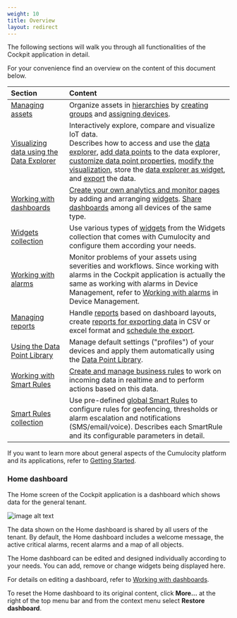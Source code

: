 ```yaml
---
weight: 10
title: Overview
layout: redirect
---
```


The following sections will walk you through all functionalities of the Cockpit application in detail.

For your convenience find an overview on the content of this document below.

|Section|Content|
|:---|:---|
|[Managing assets](#managing-assets)|Organize assets in [hierarchies](#hierarchies) by [creating groups](#creating-groups) and [assigning devices](#assigning-devices).
|[Visualizing data using the Data Explorer](#data-explorer)|Interactively explore, compare and visualize IoT data. <br> Describes how to access and use the [data explorer](#data-explorer), [add data points](#add-data-points) to the data explorer, [customize data point properties](#customize-data-points), [modify the visualization](#change-visualization), store the [data explorer as widget](#create-widget), and [export](#export-data) the data. 
|[Working with dashboards](#dashboards)|[Create your own analytics and monitor pages](#creating-dashboards) by adding and arranging [widgets](#adding-widgets). [Share dashboards](#sharing-dashboards) among all devices of the same type. 
|[Widgets collection](#widgets)|Use various types of [widgets](#widgets) from the Widgets collection that comes with Cumulocity and configure them according your needs.
|[Working with alarms](/guides/users-guide/device-management/#alarm-monitoring)|Monitor problems of your assets using severities and workflows. Since working with alarms in the Cockpit application is actually the same as working with alarms in Device Management, refer to [Working with alarms](/guides/users-guide/device-management/#alarm-monitoring) in Device Management. 
|[Managing reports](#reports)|Handle [reports](#reports) based on dashboard layouts, create [reports for exporting data](#reporting) in CSV or excel format and [schedule the export](#schedule-export). 
|[Using the Data Point Library](#data-point-library)|Manage default settings ("profiles") of your devices and apply them automatically using the [Data Point Library](#data-point-library).
|[Working with Smart Rules](#smart-rules)|[Create and manage business rules](#create-rules) to work on incoming data in realtime and to perform actions based on this data.
|[Smart Rules collection](#smart-rules-collection)|Use pre-defined [global Smart Rules](#smart-rules-collection) to configure rules for geofencing, thresholds or alarm escalation and notifications (SMS/email/voice). Describes each SmartRule and its configurable parameters in detail.


If you want to learn more about general aspects of the Cumulocity platform and its applications, refer to [Getting Started](/guides/users-guide/overview).

### <a name="home"></a>Home dashboard

The Home screen of the Cockpit application is a dashboard which shows data for the general tenant.

![image alt text](/guides/images/users-guide/cockpit/cockpit-home-screen.png)

The data shown on the Home dashboard is shared by all users of the tenant. By default, the Home dashboard includes a welcome message, the active critical alarms, recent alarms and a map of all objects.

The Home dashboard can be edited and designed individually according to your needs. You can add, remove or change widgets being displayed here. 

For details on editing a dashboard, refer to [Working with dashboards](#dashboards).

To reset the Home dashboard to its original content, click **More...** at the right of the top menu bar and from the context menu select **Restore dashboard**.